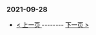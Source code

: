 ### 2021-09-28 
 

- [ < 上一页 ](https://github.com/able8/weibo-hot-record/blob/master/2021-09-27.md) -------- [ 下一页 > ](https://github.com/able8/weibo-hot-record/blob/master/2021-09-29.md)